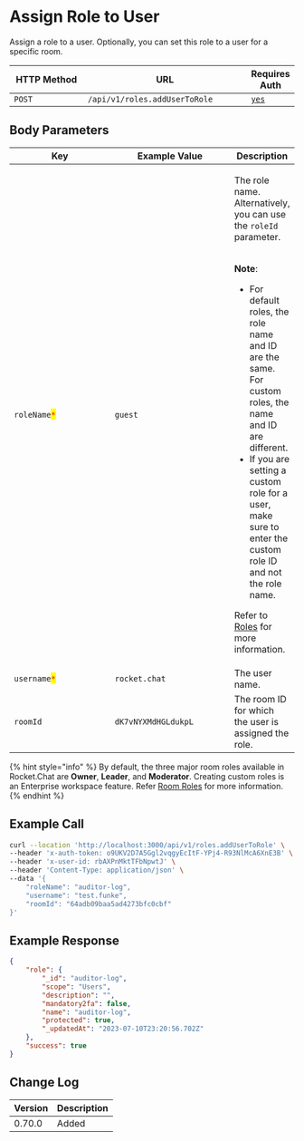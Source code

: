 # Assign Role to User

Assign a role to a user. Optionally, you can set this role to a user for a specific room.

<table><thead><tr><th width="163">HTTP Method</th><th width="319">URL</th><th>Requires Auth</th></tr></thead><tbody><tr><td><code>POST</code></td><td><code>/api/v1/roles.addUserToRole</code></td><td><a href="../../authentication-endpoints/"><code>yes</code></a></td></tr></tbody></table>

## Body Parameters

<table><thead><tr><th width="198.33333333333331">Key</th><th width="218">Example Value</th><th>Description</th></tr></thead><tbody><tr><td><code>roleName</code><mark style="color:red;"><code>*</code></mark></td><td><code>guest</code></td><td><p>The role name. Alternatively, you can use the <code>roleId</code> parameter.</p><p><br><strong>Note</strong>: </p><ul><li>For default roles, the role name and ID are the same. For custom roles, the name and ID are different. </li><li>If you are setting a custom role for a user, make sure to enter the custom role ID and not the role name.</li></ul><p>Refer to <a href="https://docs.rocket.chat/use-rocket.chat/workspace-administration/permissions#roles">Roles</a> for more information.</p></td></tr><tr><td><code>username</code><mark style="color:red;"><code>*</code></mark></td><td><code>rocket.chat</code></td><td>The user name.</td></tr><tr><td><code>roomId</code></td><td><code>dK7vNYXMdHGLdukpL</code></td><td>The room ID for which the user is assigned the role.</td></tr></tbody></table>

{% hint style="info" %}
By default, the three major room roles available in Rocket.Chat are **Owner**, **Leader**, and **Moderator**. Creating custom roles is an Enterprise workspace feature. Refer [Room Roles](https://docs.rocket.chat/use-rocket.chat/user-guides/rooms/room-roles) for more information.
{% endhint %}

## Example Call

```bash
curl --location 'http://localhost:3000/api/v1/roles.addUserToRole' \
--header 'x-auth-token: o9UKV2D7A5Ggl2vqgyEcItF-YPj4-R93NlMcA6XnE3B' \
--header 'x-user-id: rbAXPnMktTFbNpwtJ' \
--header 'Content-Type: application/json' \
--data '{
    "roleName": "auditor-log", 
    "username": "test.funke", 
    "roomId": "64adb09baa5ad4273bfc0cbf" 
}'
```

## Example Response

```json
{
    "role": {
        "_id": "auditor-log",
        "scope": "Users",
        "description": "",
        "mandatory2fa": false,
        "name": "auditor-log",
        "protected": true,
        "_updatedAt": "2023-07-10T23:20:56.702Z"
    },
    "success": true
}
```

## Change Log

| Version | Description |
| ------- | ----------- |
| 0.70.0  | Added       |
